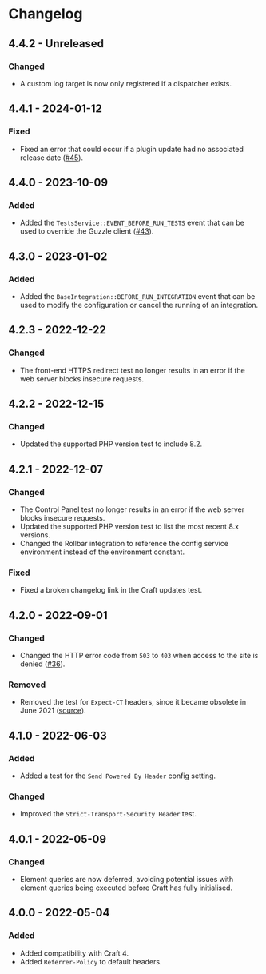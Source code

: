 # Changelog

## 4.4.2 - Unreleased

### Changed
 
- A custom log target is now only registered if a dispatcher exists.

## 4.4.1 - 2024-01-12

### Fixed

- Fixed an error that could occur if a plugin update had no associated release date ([#45](https://github.com/putyourlightson/craft-sherlock/issues/45)).

## 4.4.0 - 2023-10-09

### Added

- Added the `TestsService::EVENT_BEFORE_RUN_TESTS` event that can be used to override the Guzzle client ([#43](https://github.com/putyourlightson/craft-sherlock/issues/43)).

## 4.3.0 - 2023-01-02

### Added

- Added the `BaseIntegration::BEFORE_RUN_INTEGRATION` event that can be used to modify the configuration or cancel the running of an integration.

## 4.2.3 - 2022-12-22

### Changed

- The front-end HTTPS redirect test no longer results in an error if the web server blocks insecure requests.

## 4.2.2 - 2022-12-15

### Changed

- Updated the supported PHP version test to include 8.2.

## 4.2.1 - 2022-12-07

### Changed

- The Control Panel test no longer results in an error if the web server blocks insecure requests.
- Updated the supported PHP version test to list the most recent 8.x versions.
- Changed the Rollbar integration to reference the config service environment instead of the environment constant.

### Fixed

- Fixed a broken changelog link in the Craft updates test.

## 4.2.0 - 2022-09-01

### Changed

- Changed the HTTP error code from `503` to `403` when access to the site is denied ([#36](https://github.com/putyourlightson/craft-sherlock/issues/36)).

### Removed

- Removed the test for `Expect-CT` headers, since it became obsolete in June 2021 ([source](https://developer.mozilla.org/en-US/docs/Web/HTTP/Headers/Expect-CT#browser_compatibility)).

## 4.1.0 - 2022-06-03

### Added

- Added a test for the `Send Powered By Header` config setting.

### Changed

- Improved the `Strict-Transport-Security Header` test.

## 4.0.1 - 2022-05-09

### Changed

- Element queries are now deferred, avoiding potential issues with element queries being executed before Craft has fully initialised.

## 4.0.0 - 2022-05-04

### Added

- Added compatibility with Craft 4.
- Added `Referrer-Policy` to default headers.
